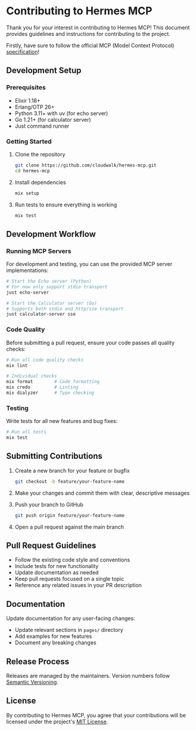 # Contributing to Hermes MCP

Thank you for your interest in contributing to Hermes MCP! This document provides guidelines and instructions for contributing to the project.

Firstly, have sure to follow the official MCP (Model Context Protocol) [specification](https://spec.modelcontextprotocol.io/specification/2024-11-05/)!

## Development Setup

### Prerequisites

- Elixir 1.18+
- Erlang/OTP 26+
- Python 3.11+ with uv (for echo server)
- Go 1.21+ (for calculator server)
- Just command runner

### Getting Started

1. Clone the repository

   ```bash
   git clone https://github.com/cloudwalk/hermes-mcp.git
   cd hermes-mcp
   ```

2. Install dependencies

   ```bash
   mix setup
   ```

3. Run tests to ensure everything is working
   ```bash
   mix test
   ```

## Development Workflow

### Running MCP Servers

For development and testing, you can use the provided MCP server implementations:

```bash
# Start the Echo server (Python)
# For now only support stdio transport
just echo-server

# Start the Calculator server (Go)
# Supports both stdio and http/sse transport
just calculator-server sse
```

### Code Quality

Before submitting a pull request, ensure your code passes all quality checks:

```bash
# Run all code quality checks
mix lint

# Individual checks
mix format        # Code formatting
mix credo         # Linting
mix dialyzer      # Type checking
```

### Testing

Write tests for all new features and bug fixes:

```bash
# Run all tests
mix test
```

## Submitting Contributions

1. Create a new branch for your feature or bugfix

   ```bash
   git checkout -b feature/your-feature-name
   ```

2. Make your changes and commit them with clear, descriptive messages

3. Push your branch to GitHub

   ```bash
   git push origin feature/your-feature-name
   ```

4. Open a pull request against the main branch

## Pull Request Guidelines

- Follow the existing code style and conventions
- Include tests for new functionality
- Update documentation as needed
- Keep pull requests focused on a single topic
- Reference any related issues in your PR description

## Documentation

Update documentation for any user-facing changes:

- Update relevant sections in `pages/` directory
- Add examples for new features
- Document any breaking changes

## Release Process

Releases are managed by the maintainers. Version numbers follow [Semantic Versioning](https://semver.org/).

## License

By contributing to Hermes MCP, you agree that your contributions will be licensed under the project's [MIT License](./LICENSE).
